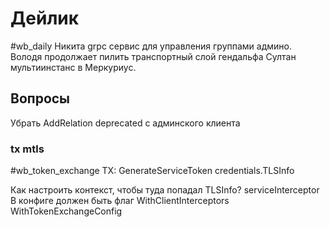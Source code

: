 # Дейлик
#wb_daily 
Никита grpc сервис для управления группами админо.
Володя продолжает пилить транспортный слой гендальфа
Султан мультиинстанс в Меркуриус.
## Вопросы
Убрать AddRelation deprecated с админского клиента

### tx mtls
#wb_token_exchange
TX:  GenerateServiceToken
credentials.TLSInfo

Как настроить контекст, чтобы туда попадал TLSInfo?
serviceInterceptor
В конфиге должен быть флаг
WithClientInterceptors
WithTokenExchangeConfig

